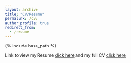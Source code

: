 ```yaml
---
layout: archive
title: "CV/Resume"
permalink: /cv/
author_profile: true
redirect_from:
  - /resume
---
```


{% include base_path %}

Link to view my Resume [click here](Alpergin_Resume_25.pdf) and my full CV [click here](Alpergin_CV_25.pdf)
